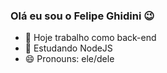### Olá eu sou o Felipe Ghidini 😉


- 🔭 Hoje trabalho como back-end
- 🌱 Estudando NodeJS
- 😄 Pronouns: ele/dele



